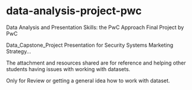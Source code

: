 # data-analysis-project-pwc
Data Analysis and Presentation Skills: the PwC Approach Final Project
by PwC

Data_Capstone_Project
Presentation for Security Systems Marketing Strategy...

The attachment and resources shared are for reference and helping other
students having issues with working with datasets.

Only for Review or getting a general idea how to work with dataset.


